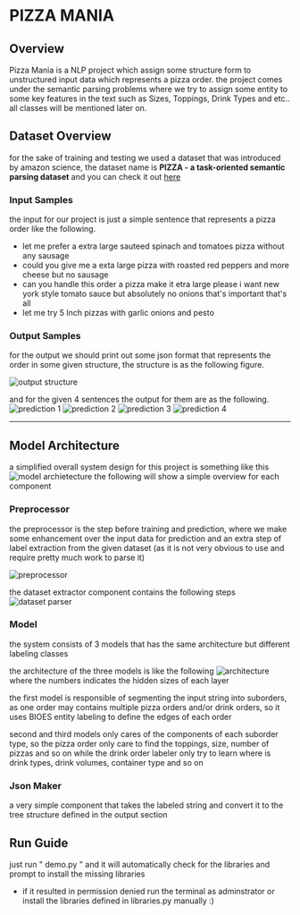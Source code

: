# PIZZA MANIA
## Overview
Pizza Mania is a NLP project which assign some structure form to unstructured input data which represents a pizza order.
the project comes under the semantic parsing problems where we try to assign some entity to some key features in the text such as Sizes, Toppings, Drink Types and etc.. all classes will be mentioned later on.

## Dataset Overview
for the sake of training and testing we used a dataset that was introduced by amazon science, the dataset name is <b>PIZZA - a task-oriented semantic parsing dataset</b> and you can check it out [here](https://github.com/amazon-science/pizza-semantic-parsing-dataset)

### Input Samples 
the input for our project is just a simple sentence that represents a pizza order like the following.
- let me prefer a extra large sauteed spinach and tomatoes pizza without any sausage
- could you give me a exta large pizza with roasted red peppers and more cheese but no sausage
- can you handle this order a pizza make it etra large please i want new york style tomato sauce but absolutely no onions that's important that's all
- let me try 5 lnch pizzas with garlic onions and pesto

### Output Samples
for the output we should print out some json format that represents the order in some given structure, the structure is as the following figure.

![output structure](readme_assets/output_structure.png)

and for the given 4 sentences the output for them are as the following.
![prediction 1](readme_assets/prediction_1.png)
![prediction 2](readme_assets/prediction_2.png)
![prediction 3](readme_assets/prediction_3.png)
![prediction 4](readme_assets/prediction_4.png)

-------
## Model Architecture
a simplified overall system design for this project is something like this
![model archietecture](readme_assets/model_arch.png)
the following will show a simple overview for each component


### Preprocessor
the preprocessor is the step before training and prediction, where we make some enhancement over the input data for prediction and an extra step of label extraction from the given dataset (as it is not very obvious to use and require pretty much work to parse it)

![preprocessor](readme_assets/preprocessor.png)


the dataset extractor component contains the following steps
![dataset parser](readme_assets/dataset_parser.png)

### Model
the system consists of 3 models that has the same architecture but different labeling classes

the architecture of the three models is like the following
![architecture](readme_assets/arch.png)
where the numbers indicates the hidden sizes of each layer

the first model is responsible of segmenting the input string into suborders, as one order may contains multiple pizza orders and/or drink orders, so it uses BIOES entity labeling to define the edges of each order

second and third models only cares of the components of each suborder type, so the pizza order only care to find the toppings, size, number of pizzas and so on while the drink order labeler only try to learn where is drink types, drink volumes, container type and so on

### Json Maker
a very simple component that takes the labeled string and convert it to the tree structure defined in the output section

## Run Guide
just run " demo.py " and it will automatically check for the libraries and prompt to install the missing libraries
- if it resulted in permission denied run the terminal as adminstrator or install the libraries defined in libraries.py manually :) 